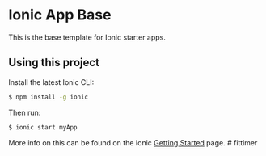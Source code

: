 Ionic App Base
=====================

This is the base template for Ionic starter apps.

## Using this project

Install the latest Ionic CLI:

```bash
$ npm install -g ionic
```

Then run:

```bash
$ ionic start myApp
```

More info on this can be found on the Ionic [Getting Started](http://ionicframework.com/docs/v2/getting-started/) page.
#   f i t t i m e r  
 